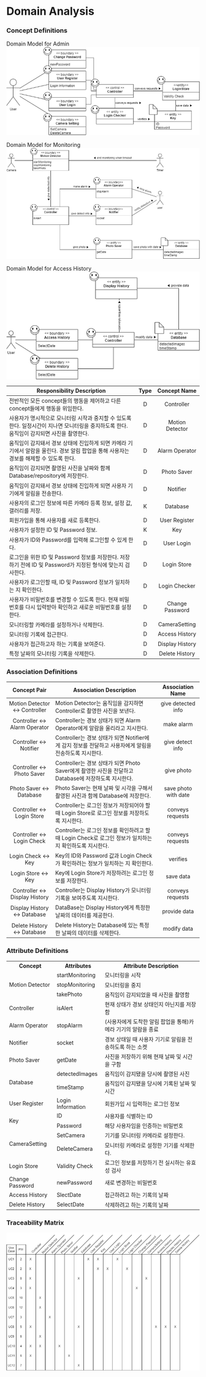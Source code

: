 # Domain Analysis

### Concept Definitions
Domain Model for Admin</br>
![Domain Model Admin](image/domain_model_admin.png)

Domain Model for Monitoring</br>
![Domain_Model_Monitoring](image/Domain_Model_Monitoring.png)

Domain Model for Access History</br>
![Domain Model Access History](image/domain_model_accesshistory.png)

Responsibility Description | Type | Concept Name
---------------------------|:----:|:-----------:
전반적인 모든 concept들의 행동을 제어하고 다른 concept들에게 행동을 위임한다.| D | Controller
사용자가 명시적으로 모니터링 시작과 중지할 수 있도록 한다. 일정시간이 지나면 모니터링을 중지하도록 한다. 움직임이 감지되면 사진을 촬영한다. | D | Motion Detector
움직임이 감지돼서 경보 상태에 진입하게 되면 카메라 기기에서 알람을 울린다. 경보 알림 팝업을 통해 사용자는 경보를 해제할 수 있도록 한다. | D | Alarm Operator
움직임이 감지되면 촬영된 사진을 날짜와 함께 Database/repository에 저장한다. | D | Photo Saver
움직임이 감지돼서 경보 상태에 진입하게 되면 사용자 기기에게 알림을 전송한다. | D | Notifier
사용자의 로그인 정보에 따른 카메라 등록 정보, 설정 값, 갤러리를 저장. | K | Database
회원가입을 통해 사용자를 새로 등록한다. | D | User Register
사용자가 설정한 ID 및 Password 정보. | K | Key
사용자가 ID와 Password를 입력해 로그인할 수 있게 한다. | D | User Login
로그인을 위한 ID 및 Password 정보를 저장한다. 저장하기 전에 ID 및 Password가 지정된 형식에 맞는지 검사한다. | D | Login Store
사용자가 로그인할 때, ID 및 Password 정보가 일치하는 지 확인한다. | D | Login Checker
사용자가 비밀번호를 변경할 수 있도록 한다. 현재 비밀번호를 다시 입력받아 확인하고 새로운 비밀번호를 설정한다. | D | Change Password
모니터링할 카메라를 설정하거나 삭제한다. | D | CameraSetting
모니터링 기록에 접근한다. | D | Access History
사용자가 접근하고자 하는 기록을 보여준다. | D | Display History
특정 날짜의 모니터링 기록을 삭제한다. | D | Delete History

### Association Definitions
Concept Pair | Association Description | Association Name
:-----------:|-------------------------|:---------------:
Motion Detector ↔ Controller | Motion Detector는 움직임을 감지하면 Controller로 촬영한 사진을 보낸다. | give detected info
Controller ↔ Alarm Operator | Controller는 경보 상태가 되면 Alarm Operator에게 알람을 울리라고 지시한다. | make alarm
Controller ↔ Notifier | Controller는 경보 상태가 되면 Notifier에게 감지 정보를 전달하고 사용자에게 알림을 전송하도록 지시한다. | give detect info
Controller ↔ Photo Saver | Controller는 경보 상태가 되면 Photo Saver에게 촬영한 사진을 전달하고 Database에 저장하도록 지시한다. | give photo
Photo Saver ↔ Database | Photo Saver는 현재 날짜 및 시각을 구해서 촬영된 사진과 함께 Database에 저장한다. | save photo with date
Controller ↔ Login Store | Controller는 로그인 정보가 저장되어야 할 때 Login Store로 로그인 정보를 저장하도록 지시한다. | conveys requests
Controller ↔ Login Check | Controller는 로그인 정보를 확인하려고 할 때 Login Check로 로그인 정보가 일치하는지 확인하도록 지시한다. | conveys requests
Login Check ↔ Key | Key의 ID와 Password 값과 Login Check가 확인하려는 정보가 일치하는 지 확인한다. | verifies
Login Store ↔ Key | Key에 Login Store가 저장하려는 로그인 정보를 저장한다. | save data
Controller ↔ Display History | Controller는 Display History가 모니터링 기록을 보여주도록 지시한다. | conveys requests
Display History ↔ Database | DataBase는 Display History에게 특정한 날짜의 데이터를 제공한다. | provide data
Delete History ↔ Database | Delete History는 Database에 있는 특정한 날짜의 데이터를 삭제한다. | modify data


### Attribute Definitions
<table>
  <tr>
    <th>Concept</th>
    <th>Attributes</th>
    <th>Attribute Description</th>
  <tr>
    <td rowspan="3">Motion Detector</td>
    <td>startMonitoring</td>
    <td>모니터링을 시작</td>
  </tr>
  <tr>
    <td>stopMonitoring</td>
    <td>모니터링을 중지</td>
  </tr>
  <tr>
    <td>takePhoto</td>
    <td>움직임이 감지되었을 때 사진을 촬영함</td>
  </tr>
  <tr>
    <td>Controller</td>
    <td>isAlert</td>
    <td>현재 상태가 경보 상태인지 아닌지를 저장함</td>
  </tr>
  <tr>
    <td>Alarm Operator</td>
    <td>stopAlarm</td>
    <td>(사용자에게 도착한 알림 팝업을 통해)카메라 기기의 알람을 종료</td>
  </tr>
  <tr>
    <td>Notifier</td>
    <td>socket</td>
    <td>경보 상태일 때 사용자 기기로 알림을 전송하도록 하는 소켓</td>
  </tr>
  <tr>
    <td>Photo Saver</td>
    <td>getDate</td>
    <td>사진을 저장하기 위해 현재 날짜 및 시간을 구함</td>
  </tr>
  <tr>
    <td rowspan="2">Database</td>
    <td>detectedImages</td>
    <td>움직임이 감지됐을 당시에 촬영된 사진</td>
  </tr>
  <tr>
    <td>timeStamp</td>
    <td>움직임이 감지됐을 당시에 기록된 날짜 및 시간</td>
  </tr>
  <tr>
    <td>User Register</td>
    <td>Login Information</td>
    <td>회원가입 시 입력하는 로그인 정보</td>
  </tr>
  <tr>
    <td rowspan="2">Key</td>
    <td>ID</td>
    <td>사용자를 식별하는 ID</td>
  </tr>
  <tr>
    <td>Password</td>
    <td>해당 사용자임을 인증하는 비밀번호</td>
  </tr>
  <tr>
    <td rowspan="2">CameraSetting</td>
    <td>SetCamera</td>
    <td>기기를 모니터링 카메라로 설정한다.</td>
  </tr>
  <tr>
    <td>DeleteCamera</td>
    <td>모니터링 카메라로 설정한 기기를 삭제한다.</td>
  </tr>
  <tr>
    <td>Login Store</td>
    <td>Validity Check</td>
    <td>로그인 정보를 저장하기 전 실시하는 유효성 검사</td>
  </tr>
  <tr>
    <td>Change Password</td>
    <td>newPassword</td>
    <td>새로 변경하는 비밀번호</td>
  </tr>
  <tr>
    <td>Access History</td>
    <td>SlectDate</td>
    <td>접근하려고 하는 기록의 날짜</td>
  </tr>
  <tr>
    <td>Delete History</td>
    <td>SelectDate</td>
    <td>삭제하려고 하는 기록의 날짜</td>
  </tr>
</table>

### Traceability Matrix
![Traceability_Matrix](image/Traceability_Matrix_of_Domain_Analysis.png)
